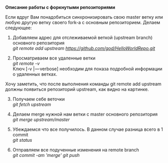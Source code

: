 **Описание работы с форкнутыми репозиториями**

Если вдруг Вам понадобиться синхронизировать свою master ветку или любую другую ветку своего fork-а с основным репозиторием. Делаем следующее:

1) Добавляем адрес для отслеживаемой веткой (upstream branch) основного репозитория<br />
_git remote add upstream https://github.com/god/HelloWorldRepo.git_

2) Просматриваем все удаленные ветки<br />
_git remote -v_ <br />
Ключ [-v | — verbose] необходим для показа подробной информации о удаленных ветках.

Хочу заметить, что после выполнения команды git remote add upstream должны появиться репозиторий upstream, как видно на картинке.

3) Получаем себе веточки<br />
_git fetch upstream_

4) Делаем merge нужной нам ветки с master основного репозитория<br />
_git merge upstream/master_

5) Убеждаемся что все получилось. В данном случае разница всего в 1 commit<br />
_git status_

6) Отправляем все подученные изменения на remote branch<br />
_git commit -am 'merge'_
_git push_

